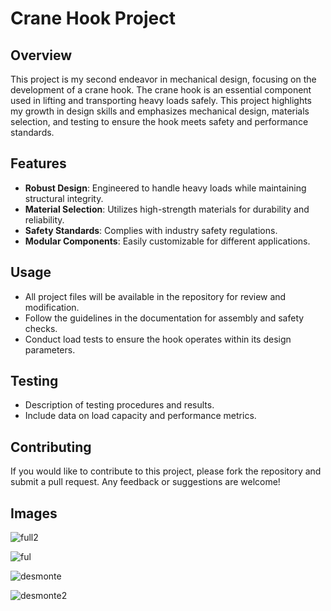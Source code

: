 # Crane Hook Project

## Overview
This project is my second endeavor in mechanical design, focusing on the development of a crane hook. The crane hook is an essential component used in lifting and transporting heavy loads safely. This project highlights my growth in design skills and emphasizes mechanical design, materials selection, and testing to ensure the hook meets safety and performance standards.

## Features
- **Robust Design**: Engineered to handle heavy loads while maintaining structural integrity.
- **Material Selection**: Utilizes high-strength materials for durability and reliability.
- **Safety Standards**: Complies with industry safety regulations.
- **Modular Components**: Easily customizable for different applications.

## Usage
- All project files will be available in the repository for review and modification.
- Follow the guidelines in the documentation for assembly and safety checks.
- Conduct load tests to ensure the hook operates within its design parameters.

## Testing
- Description of testing procedures and results.
- Include data on load capacity and performance metrics.

## Contributing
If you would like to contribute to this project, please fork the repository and submit a pull request. Any feedback or suggestions are welcome!

## Images
![full2](https://github.com/user-attachments/assets/dff58cab-23a0-427a-ae22-721ddd217383)

![ful](https://github.com/user-attachments/assets/1f3eb1b9-7102-4f44-806f-1d9642423b86)

![desmonte](https://github.com/user-attachments/assets/7455d53f-7a16-4211-830b-aa7d1dcd3186)

![desmonte2](https://github.com/user-attachments/assets/92d51e2b-b73e-4dfd-8043-f962d7f85769)
